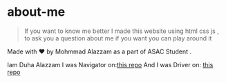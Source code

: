 # about-me

> If you want to know me better I made this website using html css js , to ask you a question about me 
> if you want you can play around it 



Made with ♥ by Mohmmad Alazzam as a part of  ASAC Student .

Iam Duha Alazzam I was Navigator on:[this repo](https://github.com/duhaalazzam/project201-1/pull/1)
And I was Driver on: [this repo](https://github.com/MohdAzzam/about-me/pull/2)

